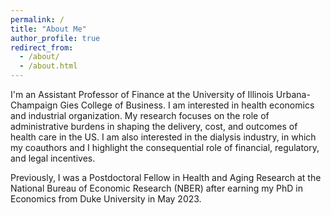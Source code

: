 ```yaml
---
permalink: /
title: "About Me"
author_profile: true
redirect_from: 
  - /about/
  - /about.html
---
```


I'm an Assistant Professor of Finance at the University of Illinois Urbana-Champaign Gies College of Business. I am interested in health economics and industrial organization. My research focuses on the role of administrative burdens in shaping the delivery, cost, and outcomes of health care in the US. I am also interested in the dialysis industry, in which my coauthors and I highlight the consequential role of financial, regulatory, and legal incentives.

Previously, I was a Postdoctoral Fellow in Health and Aging Research at the National Bureau of Economic Research (NBER) after earning my PhD in Economics from Duke University in May 2023.
